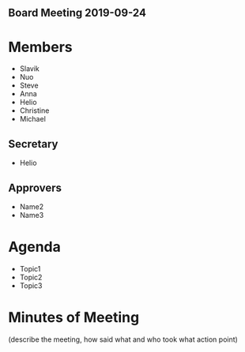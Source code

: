 Board Meeting 2019-09-24
------------------------

# Members
* Slavik
* Nuo
* Steve
* Anna
* Helio
* Christine
* Michael

## Secretary
* Helio

## Approvers
* Name2
* Name3

# Agenda
* Topic1
* Topic2
* Topic3

# Minutes of Meeting
(describe the meeting, how said what and who took what action point)
